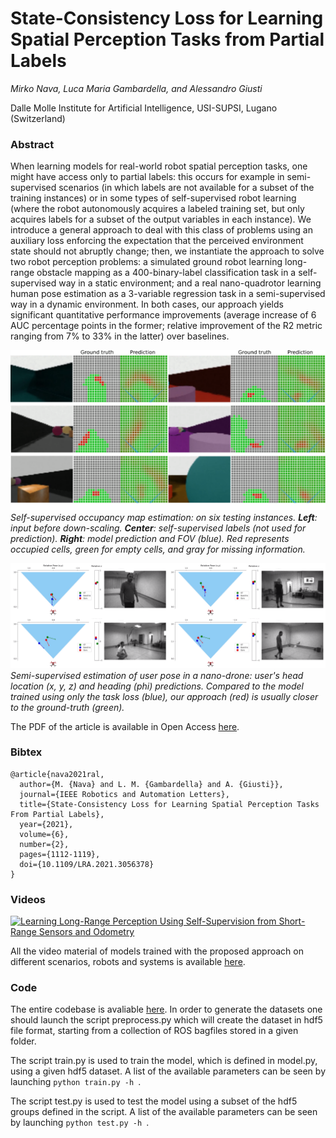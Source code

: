 # State-Consistency Loss for Learning Spatial Perception Tasks from Partial Labels

*Mirko Nava, Luca Maria Gambardella, and Alessandro Giusti*

Dalle Molle Institute for Artificial Intelligence, USI-SUPSI, Lugano (Switzerland)

### Abstract

When learning models for real-world robot spatial perception tasks, one might have access only to partial labels: this occurs for example in semi-supervised scenarios (in which labels are not available for a subset of the training instances) or in some types of self-supervised robot learning (where the robot autonomously acquires a labeled training set, but only acquires labels for a subset of the output variables in each instance).  We introduce a general approach to deal with this class of problems using an auxiliary loss enforcing the expectation that the perceived environment state should not abruptly change; then, we instantiate the approach to solve two robot perception problems: a simulated ground robot learning long-range obstacle mapping as a 400-binary-label classification task in a self-supervised way in a static environment; and a real nano-quadrotor learning human pose estimation as a 3-variable regression task in a semi-supervised way in a dynamic environment.  In both cases, our approach yields significant quantitative performance improvements (average increase of 6 AUC percentage points in the former; relative improvement of the R2 metric ranging from 7% to 33% in the latter) over baselines.

![Predictions](https://github.com/idsia-robotics/state-consistency-loss/blob/main/img/occupancy_map.png "Predictions")
*Self-supervised occupancy map estimation: on six testing instances. **Left**: input before down-scaling.  **Center**: self-supervised labels (not used for prediction).  **Right**: model prediction and FOV (blue). Red represents occupied cells, green for empty cells, and gray for missing information.*

![Predictions](https://github.com/idsia-robotics/state-consistency-loss/blob/main/img/user_pose.png "Predictions")
*Semi-supervised estimation of user pose in a nano-drone: user's head location (x, y, z) and heading (phi) predictions.
Compared to the model trained using only the task loss (blue), our approach (red) is usually closer to the ground-truth (green).*

The PDF of the article is available in Open Access [here](https://doi.org/10.1109/LRA.2021.3056378).

### Bibtex

```properties
@article{nava2021ral,
  author={M. {Nava} and L. M. {Gambardella} and A. {Giusti}},
  journal={IEEE Robotics and Automation Letters}, 
  title={State-Consistency Loss for Learning Spatial Perception Tasks From Partial Labels}, 
  year={2021},
  volume={6},
  number={2},
  pages={1112-1119},
  doi={10.1109/LRA.2021.3056378}
}
```

### Videos

[![Learning Long-Range Perception Using Self-Supervision from Short-Range Sensors and Odometry](https://github.com/idsia-robotics/state-consistency-loss/blob/main/video/video.gif)](https://youtu.be/AD69cYFinzc)

All the video material of models trained with the proposed approach on different scenarios, robots and systems is available [here](https://github.com/idsia-robotics/state-consistency-loss/tree/main/video).

### Code

The entire codebase is avaliable [here](https://github.com/idsia-robotics/state-consistency-loss/tree/main/code).
In order to generate the datasets one should launch the script preprocess.py which will create the dataset in hdf5 file format, starting from a collection of ROS bagfiles stored in a given folder.

The script train.py is used to train the model, which is defined in model.py, using a given hdf5 dataset. A list of the available parameters can be seen by launching  `python train.py -h `.

The script test.py is used to test the model using a subset of the hdf5 groups defined in the script. A list of the available parameters can be seen by launching  `python test.py -h `.
